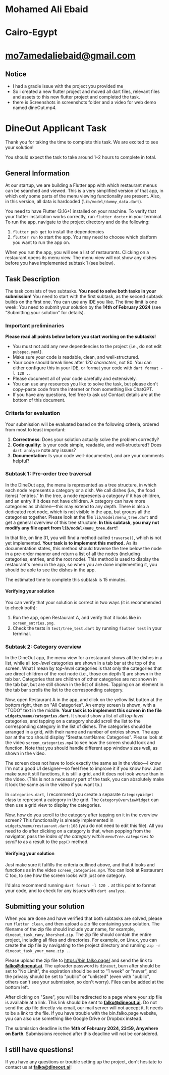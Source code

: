 # Mohamed Ali Ebaid
# Cairo-Egypt
# mo7amedaliebaid@gmail.com

## Notice
- I had a gradle issue with the project you provided me
- So i created a new flutter project and moved all dart files, relevant files and assets to this new flutter project and completed the task.
- there is Screenshots in screenshots folder and a video for web demo named dineOut.mp4.


# DineOut Applicant Task

Thank you for taking the time to complete this task.
We are excited to see your solution!

You should expect the task to take around 1–2 hours to complete in total.

## General Information

At our startup, we are building a Flutter app with which restaurant menus can be searched and viewed.
This is a very simplified version of that app, in which only some parts of the menu viewing functionality are present.
Also, in this version, all data is hardcoded (`lib/model/dummy_data.dart`).

You need to have Flutter (3.16+) installed on your machine.
To verify that your flutter installation works correctly, run `flutter doctor` in your terminal.
To run the app, navigate to the project directory and do the following:
1. `flutter pub get` to install the dependencies
2. `flutter run` to start the app. You may need to choose which platform you want to run the app on.

When you run the app, you will see a list of restaurants. Clicking on a restaurant opens its menu view.
The menu view will not show any dishes before you have implemented subtask 1 (see below).

## Task Description

The task consists of two subtasks. **You need to solve both tasks in your submission!**
You need to start with the first subtask, as the second subtask builds on the first one.
You can use any IDE you like.
The time limit is one week: You need to submit your solution by the **14th of February 2024** (see "Submitting your solution" for details).

### Important preliminaries

**Please read all points below before you start working on the subtasks!**

- You must not add any new dependencies to the project (i.e., do not edit `pubspec.yaml`).
- Make sure your code is readable, clean, and well-structured.
- Your code should break lines after *120 characters*, not 80. You can either configure this in your IDE, or format your code with `dart format -l 120 .`.
- Please document all of your code carefully and extensively.
- You can use any resources you like to solve the task, but please don't copy-paste code from the internet or from something like ChatGPT.
- If you have any questions, feel free to ask us! Contact details are at the bottom of this document.

### Criteria for evaluation
Your submission will be evaluated based on the following criteria, ordered from most to least important:
1. **Correctness**: Does your solution actually solve the problem correctly?
2. **Code quality**: Is your code simple, readable, and well-structured? Does `dart analyze` note any issues?
3. **Documentation**: Is your code well-documented, and are your comments helpful?

### Subtask 1: Pre-order tree traversal

In the DineOut app, the menu is represented as a tree structure, in which each node represents a category or a dish.
We call dishes (i.e., the food items) "entries."
In the tree, a node represents a category if it has children, and an entry if it does not have children.
A category can have more categories as children—this may extend to any depth.
There is also a dedicated root node, which is not visible in the app, but groups all the categories together.
Please look at the file `lib/model/menu_tree.dart` and get a general overview of this tree structure.
**In this subtask, you may not modify any file apart from `lib/model/menu_tree.dart`!**

In that file, on line 31, you will find a method called `traverse()`, which is not yet implemented.
**Your task is to implement this method.**
As its documentation states, this method should traverse the tree below the node in a pre-order manner and return a list of all the nodes (including categories, entries, and the root node).
This method is used to display the restaurant's menu in the app, so when you are done implementing it, you should be able to see the dishes in the app.

The estimated time to complete this subtask is 15 minutes.

#### Verifying your solution
You can verify that your solution is correct in two ways (it is recommended to check both):
1. Run the app, open Restaurant A, and verify that it looks like in `screen_entries.png`.
2. Check the tests in `test/tree_test.dart` by running `flutter test` in your terminal.

### Subtask 2: Category overview

In the DineOut app, the menu view for a restaurant shows all the dishes in a list, while all *top-level* categories are shown in a tab bar at the top of the screen.
What I mean by *top-level* categories is that only the categories that are direct children of the root node (i.e., those on depth 1) are shown in the tab bar.
Categories that are children of other categories are not shown in the tab bar, but are still shown in the list of dishes.
Tapping on an element in the tab bar scrolls the list to the corresponding category.

Now, open Restaurant A in the app, and click on the yellow list button at the bottom right, then on "All Categories".
An empty screen is shown, with a "TODO" text in the middle.
**Your task is to implement this screen in the file `widgets/menu/categories.dart`.**
It should show a list of all *top-level* categories, and tapping on a category should scroll the list to the corresponding category in the list of dishes.
The categories should be arranged in a grid, with their name and number of entries shown.
The app bar at the top should display "$restaurantName: Categories".
Please look at the video `screen_categories.mp4` to see how the screen should look and function.
Note that you should handle different app window sizes well, as shown in the video.

The screen does not have to look exactly the same as in the video—I know I'm not a good UI designer—so feel free to improve it if you know how.
Just make sure it still functions, it is still a grid, and it does not look *worse* than in the video.
(This is not a necessary part of the task, you can absolutely make it look the same as in the video if you want to.)

In `categories.dart`, I recommend you create a separate `CategoryWidget` class to represent a category in the grid.
The `CategoryOverviewWidget` can then use a grid view to display the categories.

Now, how do you scroll to the category after tapping on it in the overview screen?
This functionality is already implemented in `widgets/menu/restaurant.dart:108` (you do not need to edit this file).
All you need to do after clicking on a category is that, when popping from the navigator,
pass the *index of the category within `menuTree.categories` to scroll to* as a result to the `pop()` method.

#### Verifying your solution
Just make sure it fulfills the criteria outlined above, and that it looks and functions as in the video `screen_categories.mp4`.
You can look at Restaurant C too, to see how the screen looks with just one category.

I'd also recommend running `dart format -l 120 .` at this point to format your code, and to check for any issues with `dart analyze`.

## Submitting your solution
When you are done and have verified that both subtasks are solved, please run `flutter clean`, and then upload a zip file containing your solution.
The filename of the zip file should include your name, for example, `dineout_task_ramy_khorshed.zip`.
The zip file should contain the entire project, including all files and directories.
For example, on Linux, you can create the zip file by navigating to the project directory and running `zip -r dineout_task_your_name.zip .`.

Please upload the zip file to https://bin.falko.page/ and send the link to **falko@dineout.ai**.
The uploader password is `dineout`, burn after should be set to "No Limit", the expiration should be set to "1 week" or "never",
and the privacy should be set to "public" or "unlisted" (even with "public", others can't see your submission, so don't worry).
Files can be added at the bottom left.

After clicking on "Save", you will be redirected to a page where your zip file is available at a link.
This link should be sent to **falko@dineout.ai**.
Do not send the zip file directly via email, our mail server will not accept it. It needs to be a link to the file.
If you have trouble with the bin.falko.page website, you can also use something like Google Drive or Dropbox instead.

The submission deadline is the **14th of February 2024, 23:59, Anywhere on Earth**.
Submissions received after this deadline will not be considered.

## I still have questions!
If you have any questions or trouble setting up the project, don't hesitate to contact us at **falko@dineout.ai**!